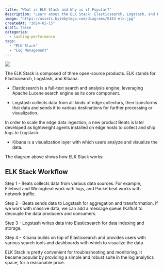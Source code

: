 ```yaml
---
title: "What is ELK Stack and Why is it Popular?"
description: "Learn about the ELK Stack: Elasticsearch, Logstash, and Kibana."
image: "https://assets.bytebytego.com/diagrams/0183-elk.jpg"
createdAt: "2024-02-15"
draft: false
categories:
  - caching-performance
tags:
  - "ELK Stack"
  - "Log Management"
---
```


![](https://assets.bytebytego.com/diagrams/0183-elk.jpg)

The ELK Stack is composed of three open-source products. ELK stands for Elasticsearch, Logstash, and Kibana.

*   Elasticsearch is a full-text search and analysis engine, leveraging Apache Lucene search engine as its core component.

*   Logstash collects data from all kinds of edge collectors, then transforms that data and sends it to various destinations for further processing or visualization.

In order to scale the edge data ingestion, a new product Beats is later developed as lightweight agents installed on edge hosts to collect and ship logs to Logstash.

*   Kibana is a visualization layer with which users analyze and visualize the data.

The diagram above shows how ELK Stack works:

## ELK Stack Workflow

Step 1 - Beats collects data from various data sources. For example, Filebeat and Winlogbeat work with logs, and Packetbeat works with network traffic.

Step 2 - Beats sends data to Logstash for aggregation and transformation. If we work with massive data, we can add a message queue (Kafka) to decouple the data producers and consumers.

Step 3 - Logstash writes data into Elasticsearch for data indexing and storage.

Step 4 - Kibana builds on top of Elasticsearch and provides users with various search tools and dashboards with which to visualize the data.

ELK Stack is pretty convenient for troubleshooting and monitoring. It became popular by providing a simple and robust suite in the log analytics space, for a reasonable price.
